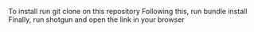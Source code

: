 To install run git clone on this repository
Following this, run bundle install
Finally, run shotgun and open the link in your browser

